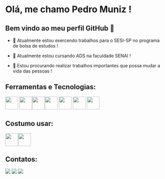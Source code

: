 # Olá, me chamo Pedro Muniz ! 
## Bem vindo ao meu perfil GitHub 👋

- 🔭 Atualmente estou exercendo trabalhos para o SESI-SP no programa de bolsa de estudos ! 
  
- 🌱 Atualmente estou cursando ADS na faculdade SENAI ! 
  
- 👯 Estou procurando realizar trabalhos importantes que possa mudar a vida das pessoas !



## Ferramentas e Tecnologias:


<img loading="lazy" src="https://cdn.jsdelivr.net/gh/devicons/devicon/icons/java/java-original-wordmark.svg" width="40" height="40" /> <img loading="lazy" src="https://cdn.jsdelivr.net/gh/devicons/devicon/icons/javascript/javascript-original.svg" width="40" height="40"/><img loading="lazy" src="https://cdn.jsdelivr.net/gh/devicons/devicon/icons/html5/html5-original-wordmark.svg" width="40" height="40"/><img loading="lazy" src="https://cdn.jsdelivr.net/gh/devicons/devicon/icons/css3/css3-original-wordmark.svg" width="40" height="40" /> <img loading="lazy" src="https://cdn.jsdelivr.net/gh/devicons/devicon/icons/python/python-original-wordmark.svg" width="40"/> <img loading="lazy" src="https://cdn.jsdelivr.net/gh/devicons/devicon/icons/mongodb/mongodb-original-wordmark.svg" width="40" height="40"/> <img loading="lazy" src="https://cdn.jsdelivr.net/gh/devicons/devicon/icons/mysql/mysql-original-wordmark.svg" width="40" height="40"/>









## Costumo usar:


 <img loading="lazy" src="https://cdn.jsdelivr.net/gh/devicons/devicon/icons/vscode/vscode-original.svg" width="40" height="40"/><img loading="lazy" src="https://cdn.jsdelivr.net/gh/devicons/devicon/icons/oracle/oracle-original.svg" width="40" height="40" pading-left="40"/>




## Contatos:

<div>
<a href="https://instagram.com/munizz_p" target="_blank"><img loading="lazy" src="https://img.shields.io/badge/-Instagram-%23E4405F?style=for-the-badge&logo=instagram&logoColor=white" target="_blank"></a>
<a href = "mailto:pedromuniz472@gmail.com"><img loading="lazy" src="https://img.shields.io/badge/Gmail-D14836?style=for-the-badge&logo=gmail&logoColor=white" target="_blank"></a>
<a href="https://www.linkedin.com/in/pedro-henrique-muniz" target="_blank"><img loading="lazy" src="https://img.shields.io/badge/-LinkedIn-%230077B5?style=for-the-badge&logo=linkedin&logoColor=white" target="_blank"></a>   
</div>
          
 
          
          
          
          
          
          
          
          



